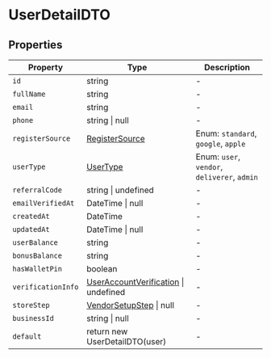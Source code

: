 # UserDetailDTO

## Properties

| Property | Type | Description |
|----------|------|-------------|
| `id` | string | - |
| `fullName` | string | - |
| `email` | string | - |
| `phone` | string \| null | - |
| `registerSource` | [RegisterSource](../enums/RegisterSource.md) | Enum: `standard`, `google`, `apple` |
| `userType` | [UserType](../enums/UserType.md) | Enum: `user`, `vendor`, `deliverer`, `admin` |
| `referralCode` | string \| undefined | - |
| `emailVerifiedAt` | DateTime \| null | - |
| `createdAt` | DateTime | - |
| `updatedAt` | DateTime \| null | - |
| `userBalance` | string | - |
| `bonusBalance` | string | - |
| `hasWalletPin` | boolean | - |
| `verificationInfo` | [UserAccountVerification](../interfaces/UserAccountVerification.md) \| undefined | - |
| `storeStep` | [VendorSetupStep](../enums/VendorSetupStep.md) \| null | - |
| `businessId` | string \| null | - |
| `default` | return new UserDetailDTO(user) | - |
